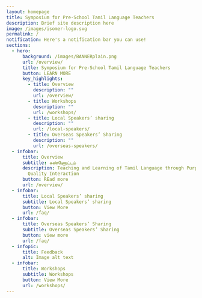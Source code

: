 ```yaml
---
layout: homepage
title: Symposium for Pre-School Tamil Language Teachers
description: Brief site description here
image: /images/isomer-logo.svg
permalink: /
notification: Here's a notification bar you can use!
sections:
  - hero:
      background: /images/BANNERplain.png
      url: /overview/
      title: Symposium for Pre-School Tamil Language Teachers
      button: LEARN MORE
      key_highlights:
        - title: Overview
          description: ""
          url: /overview/
        - title: Workshops
          description: ""
          url: /workshops/
        - title: Local Speakers’ sharing
          description: ""
          url: /local-speakers/
        - title: Overseas Speakers’ Sharing
          description: ""
          url: /overseas-speakers/
  - infobar:
      title: Overview
      subtitle: கண்ணோட்டம்
      description: Teaching and Learning of Tamil Language through Purposeful Play &
        Quality Interaction
      button: REad more
      url: /overview/
  - infobar:
      title: Local Speakers’ sharing
      subtitle: Local Speakers’ sharing
      button: View More
      url: /faq/
  - infobar:
      title: Overseas Speakers’ Sharing
      subtitle: Overseas Speakers’ Sharing
      button: view more
      url: /faq/
  - infopic:
      title: Feedback
      alt: Image alt text
  - infobar:
      title: Workshops
      subtitle: Workshops
      button: View More
      url: /workshops/
---
```

